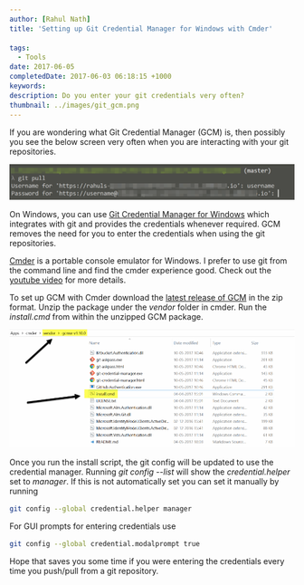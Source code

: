 ```yaml
---
author: [Rahul Nath]
title: 'Setting up Git Credential Manager for Windows with Cmder'
  
tags:
  - Tools
date: 2017-06-05
completedDate: 2017-06-03 06:18:15 +1000
keywords:
description: Do you enter your git credentials very often?
thumbnail: ../images/git_gcm.png
---
```


If you are wondering what Git Credential Manager (GCM) is, then possibly you see the below screen very often when you are interacting with your git repositories.

<img src="../images/git_gcm.png" alt="Enter your Credentials, git" class="center" />

On Windows, you can use [Git Credential Manager for Windows](https://github.com/Microsoft/Git-Credential-Manager-for-Windows) which integrates with git and provides the credentials whenever required. GCM removes the need for you to enter the credentials when using the git repositories.

[Cmder](http://www.rahulpnath.com/blog/cmder-portable-console-emulator-for-windows/) is a portable console emulator for Windows. I prefer to use git from the command line and find the cmder experience good. Check out the [youtube video](https://www.youtube.com/watch?v=fpxx8hlNTzc) for more details.

To set up GCM with Cmder download the [latest release of GCM](https://github.com/Microsoft/Git-Credential-Manager-for-Windows/releases) in the zip format. Unzip the package under the _vendor_ folder in cmder. Run the _install.cmd_ from within the unzipped GCM package.

<img src="../images/git_gcm_location.png" alt="Vendor folder under cmder" class="center" />

Once you run the install script, the git config will be updated to use the credential manager. Running _git config --list_ will show the _credential.helper_ set to _manager_. If this is not automatically set you can set it manually by running

```bash
git config --global credential.helper manager
```

For GUI prompts for entering credentials use

```bash
git config --global credential.modalprompt true
```

Hope that saves you some time if you were entering the credentials every time you push/pull from a git repository.
